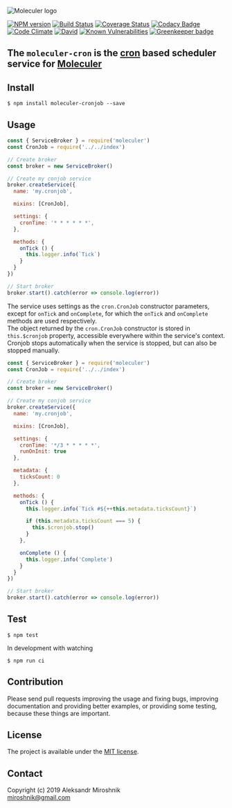 ![Moleculer logo](http://moleculer.services/images/banner.png)

[![NPM version](https://img.shields.io/npm/v/moleculer-cronjob.svg)](https://www.npmjs.com/package/moleculer-cronjob)
[![Build Status](https://travis-ci.org/miroshnik/moleculer-cronjob.svg?branch=master)](https://travis-ci.org/miroshnik/moleculer-cronjob)
[![Coverage Status](https://coveralls.io/repos/github/miroshnik/moleculer-cronjob/badge.svg?branch=master)](https://coveralls.io/github/miroshnik/moleculer-cronjob?branch=master)
[![Codacy Badge](https://api.codacy.com/project/badge/Grade/07f31537d4694cdc8226bc8427d139c0)](https://www.codacy.com/app/miroshnik/moleculer-cronjob?utm_source=github.com&amp;utm_medium=referral&amp;utm_content=miroshnik/moleculer-cronjob&amp;utm_campaign=Badge_Grade)
[![Code Climate](https://codeclimate.com/github/miroshnik/moleculer-cronjob/badges/gpa.svg)](https://codeclimate.com/github/miroshnik/moleculer-cronjob)
[![David](https://img.shields.io/david/miroshnik/moleculer-cronjob.svg)](https://david-dm.org/miroshnik/moleculer-cronjob)
[![Known Vulnerabilities](https://snyk.io/test/github/miroshnik/moleculer-cronjob/badge.svg)](https://snyk.io/test/github/miroshnik/moleculer-cronjob) [![Greenkeeper badge](https://badges.greenkeeper.io/miroshnik/moleculer-cronjob.svg)](https://greenkeeper.io/)

## The `moleculer-cron` is the [cron](https://www.npmjs.com/package/cron) based scheduler service for [Moleculer](https://github.com/moleculerjs/moleculer)

## Install

```
$ npm install moleculer-cronjob --save
```

## Usage

```javascript
const { ServiceBroker } = require('moleculer')
const CronJob = require('../../index')

// Create broker
const broker = new ServiceBroker()

// Create my conjob service
broker.createService({
  name: 'my.cronjob',

  mixins: [CronJob],

  settings: {
    cronTime: '* * * * * *',
  },

  methods: {
    onTick () {
      this.logger.info(`Tick`)
    }
  }
})

// Start broker
broker.start().catch(error => console.log(error))
```

The service uses settings as the `cron.СronJob` constructor parameters, except for `onTick` and `onComplete`, for which the `onTick` and `onComplete` methods are used respectively.  
The object returned by the `cron.СronJob` constructor is stored in `this.$cronjob` property, accessible everywhere within the service's context.  
Cronjob stops automatically when the service is stopped, but can also be stopped manually.  

```javascript
const { ServiceBroker } = require('moleculer')
const CronJob = require('../../index')

// Create broker
const broker = new ServiceBroker()

// Create my conjob service
broker.createService({
  name: 'my.cronjob',

  mixins: [CronJob],

  settings: {
    cronTime: '*/3 * * * * *',
    runOnInit: true
  },

  metadata: {
    ticksCount: 0
  },

  methods: {
    onTick () {
      this.logger.info(`Tick #${++this.metadata.ticksCount}`)

      if (this.metadata.ticksCount === 5) {
        this.$cronjob.stop()
      }
    },

    onComplete () {
      this.logger.info('Complete')
    }
  }
})

// Start broker
broker.start().catch(error => console.log(error))
``` 

## Test

```
$ npm test
```

In development with watching

```
$ npm run ci
```

## Contribution

Please send pull requests improving the usage and fixing bugs, improving documentation and providing better examples, or providing some testing, because these things are important.

## License

The project is available under the [MIT license](https://tldrlegal.com/license/mit-license).

## Contact

Copyright (c) 2019 Aleksandr Miroshnik  
[miroshnik@gmail.com](mailto:miroshnik@gmail.com)
